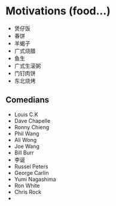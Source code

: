 <h1>Motivations (food...) </h1>
<ul>
  <li> 煲仔饭
  <li> 春饼
  <li> 羊蝎子
  <li> 广式烧腊
  <li> 鱼生
  <li> 广式生滚粥
  <li> 门钉肉饼
  <li> 东北烧烤 
</ul>


## Comedians
- Louis C.K
- Dave Chapelle
- Ronny Chieng
- Phil Wang
- Ali Wong 
- Joe Wang 
- Bill Burr
- 李诞
- Russel Peters 
- George Carlin 
- Yumi Nagashima
- Ron White 
- Chris Rock 
- 
<!--stackedit_data:
eyJoaXN0b3J5IjpbMTU1NjUzOTgzMSwtMjEzMTkzMDkzOCwtMT
k5MDg0NTgxOCw5NDU0ODA3ODUsNzQ5ODgwNjgxXX0=
-->